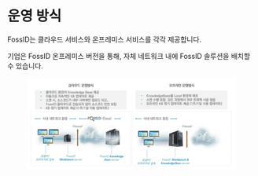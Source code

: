 # 운영 방식

FossID는 클라우드 서비스와 온프레미스 서비스를 각각 제공합니다.

기업은 FossID 온프레미스 버전을 통해, 자체 네트워크 내에 FossID 솔루션을 배치할 수 있습니다.

<figure><img src="../../.gitbook/assets/슬라이드3 (1).JPG" alt=""><figcaption></figcaption></figure>
